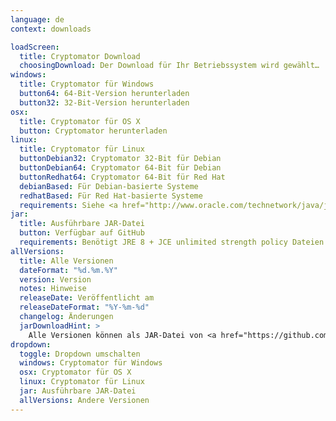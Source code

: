 ```yaml
---
language: de
context: downloads

loadScreen:
  title: Cryptomator Download
  choosingDownload: Der Download für Ihr Betriebssystem wird gewählt…
windows:
  title: Cryptomator für Windows
  button64: 64-Bit-Version herunterladen
  button32: 32-Bit-Version herunterladen
osx:
  title: Cryptomator für OS X
  button: Cryptomator herunterladen
linux:
  title: Cryptomator für Linux
  buttonDebian32: Cryptomator 32-Bit für Debian
  buttonDebian64: Cryptomator 64-Bit für Debian
  buttonRedhat64: Cryptomator 64-Bit für Red Hat
  debianBased: Für Debian-basierte Systeme
  redhatBased: Für Red Hat-basierte Systeme
  requirements: Siehe <a href="http://www.oracle.com/technetwork/java/javase/certconfig-2095354.html" target="_blank">detaillierte Systemanforderungen</a>
jar:
  title: Ausführbare JAR-Datei
  button: Verfügbar auf GitHub
  requirements: Benötigt JRE 8 + JCE unlimited strength policy Dateien
allVersions:
  title: Alle Versionen
  dateFormat: "%d.%m.%Y"
  version: Version
  notes: Hinweise
  releaseDate: Veröffentlicht am
  releaseDateFormat: "%Y-%m-%d"
  changelog: Änderungen
  jarDownloadHint: >
    Alle Versionen können als JAR-Datei von <a href="https://github.com/cryptomator/cryptomator/releases" target="_blank" role="button">GitHub Releases</a> heruntergeladen werden.
dropdown:
  toggle: Dropdown umschalten
  windows: Cryptomator für Windows
  osx: Cryptomator für OS X
  linux: Cryptomator für Linux
  jar: Ausführbare JAR-Datei
  allVersions: Andere Versionen
---
```

